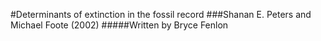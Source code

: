 #Determinants of extinction in the fossil record
###Shanan E. Peters and Michael Foote (2002)
#####Written by Bryce Fenlon
